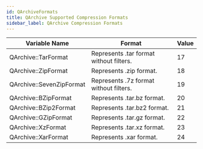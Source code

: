 ```yaml
---
id: QArchiveFormats
title: QArchive Supported Compression Formats
sidebar_label: QArchive Compression Formats
---
```



| Variable Name	          | Format                                  | Value |
|-------------------------|-----------------------------------------|-------|
| QArchive::TarFormat     | Represents .tar format without filters. |  17   |
| QArchive::ZipFormat     | Represents .zip format.                 |  18   |
| QArchive::SevenZipFormat| Represents .7z format without filters.  |  19   |
| QArchive::BZipFormat    | Represents .tar.bz format.              |  20   |
| QArchive::BZip2Format   | Represents .tar.bz2 format.             |  21   |
| QArchive::GZipFormat    | Represents .tar.gz format.              |  22   |
| QArchive::XzFormat      | Represents .tar.xz format.              |  23   |
| QArchive::XarFormat     | Represents .xar format.                 |  24   |
